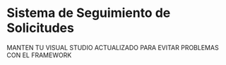 # Sistema de Seguimiento de Solicitudes
MANTEN TU VISUAL STUDIO ACTUALIZADO PARA EVITAR PROBLEMAS CON EL FRAMEWORK